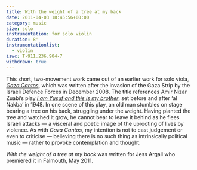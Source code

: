 ```yaml
---
title: With the weight of a tree at my back
date: 2011-04-03 18:45:56+00:00
category: music
size: solo
instrumentation: for solo violin
duration: 8'
instrumentationlist:
  - violin
iswc: T-911.236.904-7
withdrawn: true
---
```


This short, two-movement work came out of an earlier work for solo viola, _[Gaza Cantos](/2009/05/gaza-cantos/)_, which was written after the invasion of the Gaza Strip by the Israeli Defence Forces in December 2008. The title references Amir Nizar Zuabi’s play _[I am Yusuf and this is my brother](http://www.guardian.co.uk/stage/2010/jan/10/amir-nizar-zuabi-interview)_, set before and after ‘al Nakba’ in 1948. In one scene of this play, an old man stumbles on stage bearing a tree on his back, struggling under the weight. Having planted the tree and watched it grow, he cannot bear to leave it behind as he flees Israeli attacks — a visceral and poetic image of the uprooting of lives by violence. As with _Gaza Cantos_, my intention is not to cast judgement or even to criticise — believing there is no such thing as intrinsically political music — rather to provoke contemplation and thought.

_With the weight of a tree at my back_ was written for Jess Argall who premiered it in Falmouth, May 2011.
